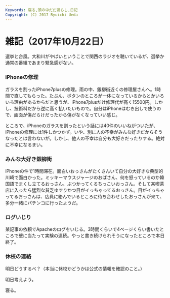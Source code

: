 ```yaml
---
Keywords: 寝る,頭の中だだ漏らし,日記
Copyright: (C) 2017 Ryuichi Ueda
---
```


# 雑記（2017年10月22日）

選挙と台風。大和川がやばいということで関西のラジオを聴いているが、選挙か通常の番組であまり緊急感がない。

### iPhoneの修理

ガラスを割ったiPhone7plusの修理。雨の中、銀柳街近くの修理屋さんへ。1時間で直してもらった。たぶん、ボタンのところが一体になっているからとかいろいろ理由があるからだと思うが、iPhone7plusだけ修理代が高く15500円。しかし、技術料だから逆に高く払いたいもので。自分はiPhoneはむき出しで使うので、画面が傷だらけだったから傷がなくなっていい感じ。

ところで、iPhoneのガラスを割ったという話には40件のいいねがついたが、iPhoneの修理には1件しかつかず。いや、別に人の不幸がみんな好きだからそうなったとは言わないが。しかし、他人の不幸は自分も大好きだったりする。絶対に不幸になるまい。

### みんな大好き銀柳街

iPhoneの件で1時間滞在。面白いおっさんがたくさんいて自分の大好きな典型的川崎で面白かった。ミッキーマウスジャージのおばさん、何を怒っているのか韓国語でまくし立てるおっさん、ぶつかってくるちっこいおっさん。そして某喫茶店に入ったら猛烈な貧乏ゆすりかつ目がイっちゃってるおっさん。目がイっちゃってるおっさんは、店員に絡んでいるところに待ち合わせしたおっさんが来て、多分一緒にパチンコに行ったようだ。

### ログいじり

某記事の依頼でApacheのログをいじる。3時間くらいで4ページくらい書いたところで壁に当たって実験の連続。やっと書き続けられそうになったところで本日終了。

### 休校の連絡

明日どうするべ？（本当に休校かどうかは公式の情報を確認のこと。）


明日考えよう。


寝る。
